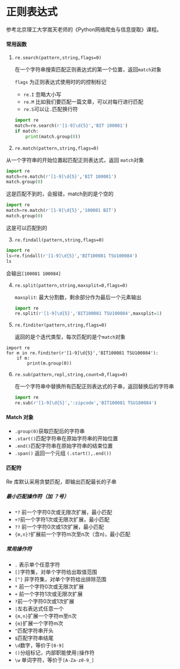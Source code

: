 # 正则表达式

参考北京理工大学嵩天老师的《Python网络爬虫与信息提取》课程。

#### 常用函数

1. `re.search(pattern,string,flags=0)`

    在一个字符串搜索匹配正则表达式的第一个位置，返回`match`对象

   `flags` 为正则表达式使用时的的控制标记

   * `re.I` 忽略大小写
   * `re.M` 比如我们要匹配一篇文章，可以对每行进行匹配
   * `re.S`可以让`.`匹配换行符

   ```python
   import re
   match=re.search(r'[1-9]\d{5}','BIT 100081')
   if match:
       print(match.group(0))
   ```

2.  `re.match(pattern,string,flags=0)`

   从一个字符串的开始位置起匹配正则表达式，返回 `match`对象

   ```python
   import re 
   match=re.match(r'[1-9]\d{5}','BIT 100081')
   match.group(0)
   ```

   这是匹配不到的，会报错，match到的是个空的

   ```python
   import re 
   match=re.match(r'[1-9]\d{5}','100081 BIT')
   match.group(0)
   ```

   这是可以匹配到的

3. `re.findall(pattern,string,flags=0)`

```python
import re
ls=re.findall(r'[1-9]\d{5}','BIT100081 TSU100084')
ls
```

会输出`[100081 100084]`

4. `re.split(pattern,string,maxsplit=0,flags=0)`

    `maxsplit`: 最大分割数，剩余部分作为最后一个元素输出

   ```python
   import re
   re.split(r'[1-9]\d{5}','BIT100081 TSU100084',maxsplit=1)
   ```

5.  `re.finditer(pattern,string,flags=0)`

    返回的是个迭代类型，每次匹配的是个`match`对象

   ```
   import re 
   for m in re.finditer(r'[1-9]\d{5}','BIT100081 TSU100084'):
       if m:
           print(m.group(0))
   ```

6. `re.sub(pattern,repl,string,count=0,flags=0)`

   在一个字符串中替换所有匹配正则表达式的子串，返回替换后的字符串

   ```python
   import re
   re.sub(r'[1-9]\d{5}',':zipcode','BIT100081 TSU100084')
   ```

   

#### Match 对象

* `.group(0)`获取匹配后的字符串
* `.start()`匹配字符串在原始字符串的开始位置
* `.end()`匹配字符串在原始字符串的结束位置
* `.span()` 返回一个元组 `(.start(),.end())`



#### 匹配符

Re 库默认采用贪婪匹配，即输出匹配最长的子串

##### 最小匹配操作符（加 ？号）

* `*?` 前一个字符0次或无限次扩展，最小匹配
* `+?`前一个字符1次或无限次扩展，最小匹配
* `??` 前一个字符0次或1次扩展，最小匹配
* `{m,n}?`扩展前一个字符m次至n次（含n)，最小匹配

##### 常用操作符

* `.` 表示单个任意字符
* `[]`字符集，对单个字符给出取值范围
* `[^]` 非字符集，对单个字符给出排除范围
* `*` 前一个字符0次或无限次扩展
* `+` 前一个字符1次或无限次扩展
* `?`前一个字符0次或1次扩展
* `|`左右表达式任意一个
* `{m,n}`扩展一个字符m至n次
* `{m}`扩展一个字符m次
* `^`匹配字符串开头
* `$`匹配字符串结尾
* `\d`数字，等价于`[0-9]`
* `()`分组标记，内部职能使用`|`操作符
* `\w` 单词字符，等价于`[A-Za-z0-9_]`



